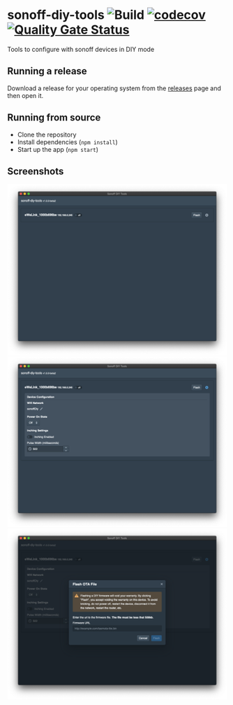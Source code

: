 # sonoff-diy-tools ![Build](https://github.com/MashupMill/sonoff-diy-tools/workflows/Build/badge.svg) [![codecov](https://codecov.io/gh/MashupMill/sonoff-diy-tools/branch/master/graph/badge.svg)](https://codecov.io/gh/MashupMill/sonoff-diy-tools) [![Quality Gate Status](https://sonarcloud.io/api/project_badges/measure?project=MashupMill_sonoff-diy-tools&metric=alert_status)](https://sonarcloud.io/dashboard?id=MashupMill_sonoff-diy-tools)
Tools to configure with sonoff devices in DIY mode

## Running a release

Download a release for your operating system from the [releases](https://github.com/mashupmill/sonoff-diy-tools/releases) page and then open it.

## Running from source

* Clone the repository
* Install dependencies (`npm install`)
* Start up the app (`npm start`)

## Screenshots

![Main Screen](./docs/main-screen.png)
![Device Settings](./docs/device-settings.png)
![Device Flash](./docs/device-flash.png)
